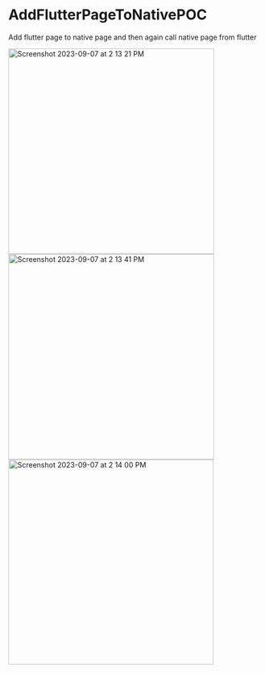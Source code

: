 # AddFlutterPageToNativePOC
Add flutter page to native page and then again call native page from flutter

<img width="408" alt="Screenshot 2023-09-07 at 2 13 21 PM" src="https://github.com/byju-praveen/AddFlutterPageToNativePOC/assets/121926334/892ee37f-5fb7-46d0-92c1-25c7c56483a0">



<img width="408" alt="Screenshot 2023-09-07 at 2 13 41 PM" src="https://github.com/byju-praveen/AddFlutterPageToNativePOC/assets/121926334/499df909-bfa8-49f9-bf81-6ba8d46a50ee">



<img width="407" alt="Screenshot 2023-09-07 at 2 14 00 PM" src="https://github.com/byju-praveen/AddFlutterPageToNativePOC/assets/121926334/aedd4ae5-6d70-45ea-9b26-d1cc0a725e46">
